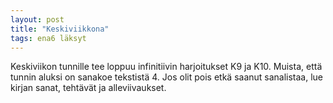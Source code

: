 ```yaml
---
layout: post
title: "Keskiviikkona"
tags: ena6 läksyt
---
```


Keskiviikon tunnille tee loppuu infinitiivin harjoitukset K9 ja K10. Muista, että tunnin aluksi on sanakoe tekstistä 4. Jos olit pois etkä saanut sanalistaa, lue kirjan sanat, tehtävät ja alleviivaukset.